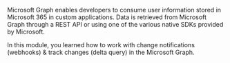 Microsoft Graph enables developers to consume user information stored in Microsoft 365 in custom applications. Data is retrieved from Microsoft Graph through a REST API or using one of the various native SDKs provided by Microsoft.

In this module, you learned how to work with change notifications (webhooks) & track changes (delta query) in the Microsoft Graph.
